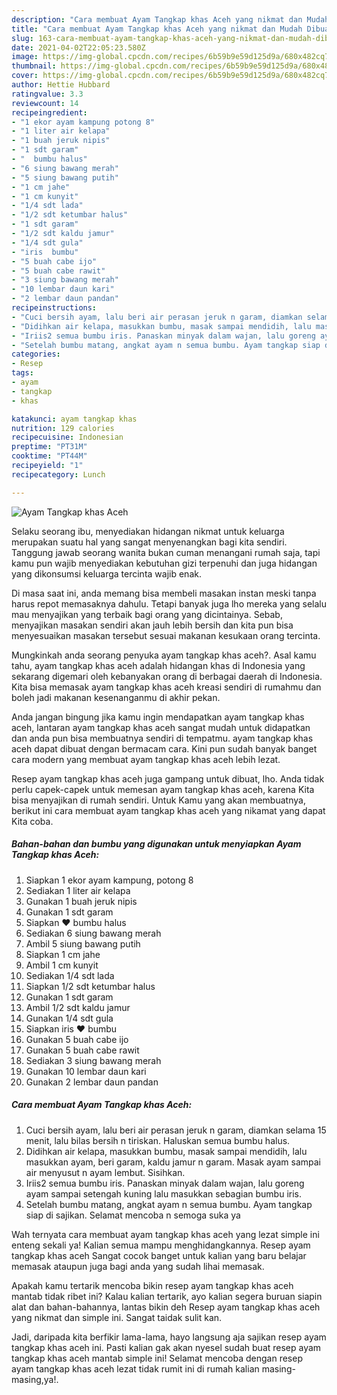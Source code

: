 ```yaml
---
description: "Cara membuat Ayam Tangkap khas Aceh yang nikmat dan Mudah Dibuat"
title: "Cara membuat Ayam Tangkap khas Aceh yang nikmat dan Mudah Dibuat"
slug: 163-cara-membuat-ayam-tangkap-khas-aceh-yang-nikmat-dan-mudah-dibuat
date: 2021-04-02T22:05:23.580Z
image: https://img-global.cpcdn.com/recipes/6b59b9e59d125d9a/680x482cq70/ayam-tangkap-khas-aceh-foto-resep-utama.jpg
thumbnail: https://img-global.cpcdn.com/recipes/6b59b9e59d125d9a/680x482cq70/ayam-tangkap-khas-aceh-foto-resep-utama.jpg
cover: https://img-global.cpcdn.com/recipes/6b59b9e59d125d9a/680x482cq70/ayam-tangkap-khas-aceh-foto-resep-utama.jpg
author: Hettie Hubbard
ratingvalue: 3.3
reviewcount: 14
recipeingredient:
- "1 ekor ayam kampung potong 8"
- "1 liter air kelapa"
- "1 buah jeruk nipis"
- "1 sdt garam"
- "  bumbu halus"
- "6 siung bawang merah"
- "5 siung bawang putih"
- "1 cm jahe"
- "1 cm kunyit"
- "1/4 sdt lada"
- "1/2 sdt ketumbar halus"
- "1 sdt garam"
- "1/2 sdt kaldu jamur"
- "1/4 sdt gula"
- "iris  bumbu"
- "5 buah cabe ijo"
- "5 buah cabe rawit"
- "3 siung bawang merah"
- "10 lembar daun kari"
- "2 lembar daun pandan"
recipeinstructions:
- "Cuci bersih ayam, lalu beri air perasan jeruk n garam, diamkan selama 15 menit, lalu bilas bersih n tiriskan. Haluskan semua bumbu halus."
- "Didihkan air kelapa, masukkan bumbu, masak sampai mendidih, lalu masukkan ayam, beri garam, kaldu jamur n garam. Masak ayam sampai air menyusut n ayam lembut. Sisihkan."
- "Iriis2 semua bumbu iris. Panaskan minyak dalam wajan, lalu goreng ayam sampai setengah kuning lalu masukkan sebagian bumbu iris."
- "Setelah bumbu matang, angkat ayam n semua bumbu. Ayam tangkap siap di sajikan. Selamat mencoba n semoga suka ya"
categories:
- Resep
tags:
- ayam
- tangkap
- khas

katakunci: ayam tangkap khas 
nutrition: 129 calories
recipecuisine: Indonesian
preptime: "PT31M"
cooktime: "PT44M"
recipeyield: "1"
recipecategory: Lunch

---
```



![Ayam Tangkap khas Aceh](https://img-global.cpcdn.com/recipes/6b59b9e59d125d9a/680x482cq70/ayam-tangkap-khas-aceh-foto-resep-utama.jpg)

Selaku seorang ibu, menyediakan hidangan nikmat untuk keluarga merupakan suatu hal yang sangat menyenangkan bagi kita sendiri. Tanggung jawab seorang  wanita bukan cuman menangani rumah saja, tapi kamu pun wajib menyediakan kebutuhan gizi terpenuhi dan juga hidangan yang dikonsumsi keluarga tercinta wajib enak.

Di masa  saat ini, anda memang bisa membeli masakan instan meski tanpa harus repot memasaknya dahulu. Tetapi banyak juga lho mereka yang selalu mau menyajikan yang terbaik bagi orang yang dicintainya. Sebab, menyajikan masakan sendiri akan jauh lebih bersih dan kita pun bisa menyesuaikan masakan tersebut sesuai makanan kesukaan orang tercinta. 



Mungkinkah anda seorang penyuka ayam tangkap khas aceh?. Asal kamu tahu, ayam tangkap khas aceh adalah hidangan khas di Indonesia yang sekarang digemari oleh kebanyakan orang di berbagai daerah di Indonesia. Kita bisa memasak ayam tangkap khas aceh kreasi sendiri di rumahmu dan boleh jadi makanan kesenanganmu di akhir pekan.

Anda jangan bingung jika kamu ingin mendapatkan ayam tangkap khas aceh, lantaran ayam tangkap khas aceh sangat mudah untuk didapatkan dan anda pun bisa membuatnya sendiri di tempatmu. ayam tangkap khas aceh dapat dibuat dengan bermacam cara. Kini pun sudah banyak banget cara modern yang membuat ayam tangkap khas aceh lebih lezat.

Resep ayam tangkap khas aceh juga gampang untuk dibuat, lho. Anda tidak perlu capek-capek untuk memesan ayam tangkap khas aceh, karena Kita bisa menyajikan di rumah sendiri. Untuk Kamu yang akan membuatnya, berikut ini cara membuat ayam tangkap khas aceh yang nikamat yang dapat Kita coba.

<!--inarticleads1-->

##### Bahan-bahan dan bumbu yang digunakan untuk menyiapkan Ayam Tangkap khas Aceh:

1. Siapkan 1 ekor ayam kampung, potong 8
1. Sediakan 1 liter air kelapa
1. Gunakan 1 buah jeruk nipis
1. Gunakan 1 sdt garam
1. Siapkan  ❤ bumbu halus
1. Sediakan 6 siung bawang merah
1. Ambil 5 siung bawang putih
1. Siapkan 1 cm jahe
1. Ambil 1 cm kunyit
1. Sediakan 1/4 sdt lada
1. Siapkan 1/2 sdt ketumbar halus
1. Gunakan 1 sdt garam
1. Ambil 1/2 sdt kaldu jamur
1. Gunakan 1/4 sdt gula
1. Siapkan iris ❤ bumbu
1. Gunakan 5 buah cabe ijo
1. Gunakan 5 buah cabe rawit
1. Sediakan 3 siung bawang merah
1. Gunakan 10 lembar daun kari
1. Gunakan 2 lembar daun pandan




<!--inarticleads2-->

##### Cara membuat Ayam Tangkap khas Aceh:

1. Cuci bersih ayam, lalu beri air perasan jeruk n garam, diamkan selama 15 menit, lalu bilas bersih n tiriskan. Haluskan semua bumbu halus.
1. Didihkan air kelapa, masukkan bumbu, masak sampai mendidih, lalu masukkan ayam, beri garam, kaldu jamur n garam. Masak ayam sampai air menyusut n ayam lembut. Sisihkan.
1. Iriis2 semua bumbu iris. Panaskan minyak dalam wajan, lalu goreng ayam sampai setengah kuning lalu masukkan sebagian bumbu iris.
1. Setelah bumbu matang, angkat ayam n semua bumbu. Ayam tangkap siap di sajikan. Selamat mencoba n semoga suka ya




Wah ternyata cara membuat ayam tangkap khas aceh yang lezat simple ini enteng sekali ya! Kalian semua mampu menghidangkannya. Resep ayam tangkap khas aceh Sangat cocok banget untuk kalian yang baru belajar memasak ataupun juga bagi anda yang sudah lihai memasak.

Apakah kamu tertarik mencoba bikin resep ayam tangkap khas aceh mantab tidak ribet ini? Kalau kalian tertarik, ayo kalian segera buruan siapin alat dan bahan-bahannya, lantas bikin deh Resep ayam tangkap khas aceh yang nikmat dan simple ini. Sangat taidak sulit kan. 

Jadi, daripada kita berfikir lama-lama, hayo langsung aja sajikan resep ayam tangkap khas aceh ini. Pasti kalian gak akan nyesel sudah buat resep ayam tangkap khas aceh mantab simple ini! Selamat mencoba dengan resep ayam tangkap khas aceh lezat tidak rumit ini di rumah kalian masing-masing,ya!.


